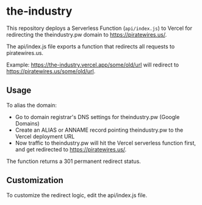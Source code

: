 # the-industry

This repository deploys a Serverless Function (`api/index.js`) to Vercel for redirecting the theindustry.pw domain to https://piratewires.us/.

The api/index.js file exports a function that redirects all requests to piratewires.us.

Example: https://the-industry.vercel.app/some/old/url will redirect to https://piratewires.us/some/old/url.

## Usage

To alias the domain:

- Go to domain registrar's DNS settings for theindustry.pw (Google Domains)
- Create an ALIAS or ANNAME record pointing theindustry.pw to the Vercel deployment URL
- Now traffic to theindustry.pw will hit the Vercel serverless function first, and get redirected to https://piratewires.us/.

The function returns a 301 permanent redirect status.

## Customization

To customize the redirect logic, edit the api/index.js file.
